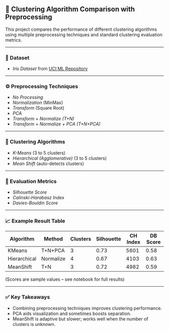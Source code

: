 

## 🧠 Clustering Algorithm Comparison with Preprocessing

This project compares the performance of different clustering algorithms using multiple preprocessing techniques and standard clustering evaluation metrics.

---

### 📌 Dataset
- *Iris Dataset* from [UCI ML Repository](https://archive.ics.uci.edu/ml/datasets/iris)

---

### ⚙ Preprocessing Techniques
- *No Processing*  
- *Normalization* (MinMax)  
- *Transform* (Square Root)  
- *PCA*  
- *Transform + Normalize (T+N)*  
- *Transform + Normalize + PCA (T+N+PCA)*

---

### 🤖 Clustering Algorithms
- *K-Means* (3 to 5 clusters)
- *Hierarchical (Agglomerative)* (3 to 5 clusters)
- *Mean Shift* (auto-detects clusters)

---

### 📏 Evaluation Metrics
- *Silhouette Score*  
- *Calinski-Harabasz Index*  
- *Davies-Bouldin Score*

---

### 📈 Example Result Table

| Algorithm     | Method     | Clusters | Silhouette | CH Index | DB Score |
|---------------|------------|----------|------------|----------|----------|
| KMeans        | T+N+PCA    | 3        | 0.73       | 5601     | 0.58     |
| Hierarchical  | Normalize  | 4        | 0.67       | 4103     | 0.63     |
| MeanShift     | T+N        | 3        | 0.72       | 4982     | 0.59     |

(Scores are sample values – see notebook for full results)

---

### ✅ Key Takeaways
- Combining preprocessing techniques improves clustering performance.
- PCA aids visualization and sometimes boosts separation.
- MeanShift is adaptive but slower; works well when the number of clusters is unknown.

